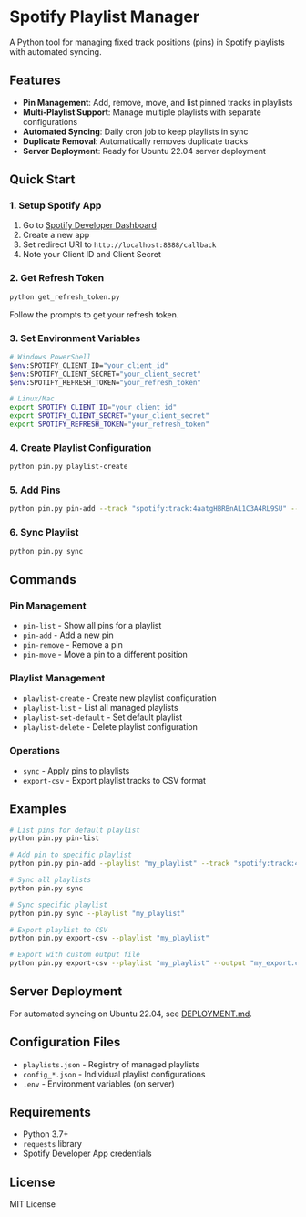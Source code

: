 # Spotify Playlist Manager

A Python tool for managing fixed track positions (pins) in Spotify playlists with automated syncing.

## Features

- **Pin Management**: Add, remove, move, and list pinned tracks in playlists
- **Multi-Playlist Support**: Manage multiple playlists with separate configurations
- **Automated Syncing**: Daily cron job to keep playlists in sync
- **Duplicate Removal**: Automatically removes duplicate tracks
- **Server Deployment**: Ready for Ubuntu 22.04 server deployment

## Quick Start

### 1. Setup Spotify App

1. Go to [Spotify Developer Dashboard](https://developer.spotify.com/dashboard)
2. Create a new app
3. Set redirect URI to `http://localhost:8888/callback`
4. Note your Client ID and Client Secret

### 2. Get Refresh Token

```bash
python get_refresh_token.py
```

Follow the prompts to get your refresh token.

### 3. Set Environment Variables

```bash
# Windows PowerShell
$env:SPOTIFY_CLIENT_ID="your_client_id"
$env:SPOTIFY_CLIENT_SECRET="your_client_secret"
$env:SPOTIFY_REFRESH_TOKEN="your_refresh_token"

# Linux/Mac
export SPOTIFY_CLIENT_ID="your_client_id"
export SPOTIFY_CLIENT_SECRET="your_client_secret"
export SPOTIFY_REFRESH_TOKEN="your_refresh_token"
```

### 4. Create Playlist Configuration

```bash
python pin.py playlist-create
```

### 5. Add Pins

```bash
python pin.py pin-add --track "spotify:track:4aatgHBRBnAL1C3A4RL9SU" --position 3
```

### 6. Sync Playlist

```bash
python pin.py sync
```

## Commands

### Pin Management
- `pin-list` - Show all pins for a playlist
- `pin-add` - Add a new pin
- `pin-remove` - Remove a pin
- `pin-move` - Move a pin to a different position

### Playlist Management
- `playlist-create` - Create new playlist configuration
- `playlist-list` - List all managed playlists
- `playlist-set-default` - Set default playlist
- `playlist-delete` - Delete playlist configuration

### Operations
- `sync` - Apply pins to playlists
- `export-csv` - Export playlist tracks to CSV format

## Examples

```bash
# List pins for default playlist
python pin.py pin-list

# Add pin to specific playlist
python pin.py pin-add --playlist "my_playlist" --track "spotify:track:4aatgHBRBnAL1C3A4RL9SU" --position 5

# Sync all playlists
python pin.py sync

# Sync specific playlist
python pin.py sync --playlist "my_playlist"

# Export playlist to CSV
python pin.py export-csv --playlist "my_playlist"

# Export with custom output file
python pin.py export-csv --playlist "my_playlist" --output "my_export.csv"
```

## Server Deployment

For automated syncing on Ubuntu 22.04, see [DEPLOYMENT.md](DEPLOYMENT.md).

## Configuration Files

- `playlists.json` - Registry of managed playlists
- `config_*.json` - Individual playlist configurations
- `.env` - Environment variables (on server)

## Requirements

- Python 3.7+
- `requests` library
- Spotify Developer App credentials

## License

MIT License
